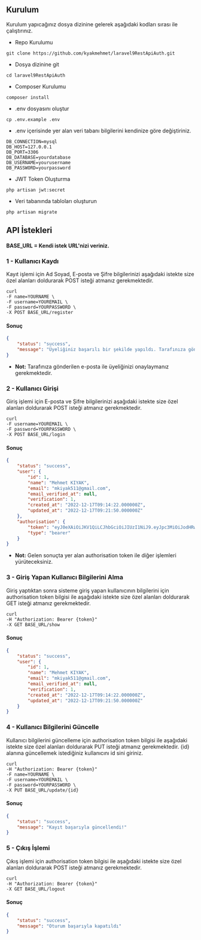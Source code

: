 ## Kurulum

Kurulum yapıcağınız dosya dizinine gelerek aşağıdaki kodları sırası ile çalıştırınız.

- Repo Kurulumu
```
git clone https://github.com/kyakmehmet/laravel9RestApiAuth.git
```

- Dosya dizinine git
```
cd laravel9RestApiAuth
```

- Composer Kurulumu
```
composer install
```


- .env dosyasını oluştur
```
cp .env.example .env
```

- .env içerisinde yer alan veri tabanı bilgilerini kendinize göre değiştiriniz.
```
DB_CONNECTION=mysql
DB_HOST=127.0.0.1
DB_PORT=3306
DB_DATABASE=yourdatabase
DB_USERNAME=yourusername
DB_PASSWORD=yourpassword
```

- JWT Token Oluşturma
```
php artisan jwt:secret
```

- Veri tabanında tabloları oluşturun
```
php artisan migrate
```


## API İstekleri

#### BASE_URL = Kendi istek URL'nizi veriniz.

### 1 - Kullanıcı Kaydı

Kayıt işlemi için Ad Soyad, E-posta ve Şifre bilgilerinizi aşağıdaki istekte size özel alanları doldurarak POST isteği atmanız gerekmektedir.
```
curl
-F name=YOURNAME \
-F username=YOUREMAIL \
-F password=YOURPASSWORD \
-X POST BASE_URL/register
```
#### Sonuç
```json
{
    "status": "success",
    "message": "Üyeliğiniz başarılı bir şekilde yapıldı. Tarafınıza gönderilen epostayı onayladıktan sonra giriş yapabilirsiniz."
}
```
- **Not:** Tarafınıza gönderilen e-posta ile üyeliğinizi onaylaymanız gerekmektedir.


### 2 - Kullanıcı Girişi

Giriş işlemi için E-posta ve Şifre bilgilerinizi aşağıdaki istekte size özel alanları doldurarak POST isteği atmanız gerekmektedir.
```
curl
-F username=YOUREMAIL \
-F password=YOURPASSWORD \
-X POST BASE_URL/login
```
#### Sonuç
```json
{
    "status": "success",
    "user": {
        "id": 1,
        "name": "Mehmet KIYAK",
        "email": "mkiyak511@gmail.com",
        "email_verified_at": null,
        "verification": 1,
        "created_at": "2022-12-17T09:14:22.000000Z",
        "updated_at": "2022-12-17T09:21:50.000000Z"
    },
    "authorisation": {
        "token": "eyJ0eXAiOiJKV1QiLCJhbGciOiJIUzI1NiJ9.eyJpc3MiOiJodHRwOi8vbGFyYXZlbDlyZXN0YXBpYXV0aC50ZXN0L2FwaS9sb2dpbiIsImlhdCI6MTY3MTI2ODk2MywiZXhwIjoxNjcxMjcyNTYzLCJuYmYiOjE2NzEyNjg5NjMsImp0aSI6InhoekNJMHhPVUF2VFZ5VjAiLCJzdWIiOiIxIiwicHJ2IjoiMjNiZDVjODk0OWY2MDBhZGIzOWU3MDFjNDAwODcyZGI3YTU5NzZmNyJ9.Vw4w109Xjyqf03KdLlcF-iQElAzV-q019Eaqw6nZl8E",
        "type": "bearer"
    }
}
```

- **Not:** Gelen sonuçta yer alan authorisation token ile diğer işlemleri yürüteceksiniz.


### 3 - Giriş Yapan Kullanıcı Bilgilerini Alma

Giriş yaptıktan sonra sisteme giriş yapan kullanıcının bilgilerini için authorisation token bilgisi ile aşağıdaki istekte size özel alanları doldurarak GET isteği atmanız gerekmektedir.
```
curl
-H "Authorization: Bearer {token}"
-X GET BASE_URL/show
```
#### Sonuç
```json
{
    "status": "success",
    "user": {
        "id": 1,
        "name": "Mehmet KIYAK",
        "email": "mkiyak511@gmail.com",
        "email_verified_at": null,
        "verification": 1,
        "created_at": "2022-12-17T09:14:22.000000Z",
        "updated_at": "2022-12-17T09:21:50.000000Z"
    }
}
```

### 4 - Kullanıcı Bilgilerini Güncelle

Kullanıcı bilgilerini güncelleme için authorisation token bilgisi ile aşağıdaki istekte size özel alanları doldurarak PUT isteği atmanız gerekmektedir. {id} alanına güncellemek istediğiniz kullanıcını id sini giriniz.
```
curl
-H "Authorization: Bearer {token}"
-F name=YOURNAME \
-F username=YOUREMAIL \
-F password=YOURPASSWORD \
-X PUT BASE_URL/update/{id}
```
#### Sonuç
```json
{
    "status": "success",
    "message": "Kayıt başarıyla güncellendi!"
}
```

### 5 - Çıkış İşlemi

Çıkış işlemi için authorisation token bilgisi ile aşağıdaki istekte size özel alanları doldurarak POST isteği atmanız gerekmektedir.
```
curl
-H "Authorization: Bearer {token}"
-X GET BASE_URL/logout
```
#### Sonuç
```json
{
    "status": "success",
    "message": "Oturum başarıyla kapatıldı"
}
```

